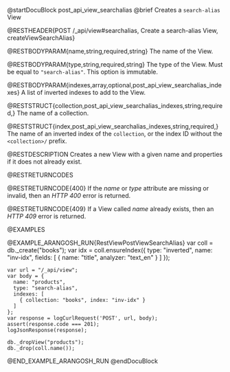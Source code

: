 @startDocuBlock post_api_view_searchalias
@brief Creates a `search-alias` View

@RESTHEADER{POST /_api/view#searchalias, Create a search-alias View, createViewSearchAlias}

@RESTBODYPARAM{name,string,required,string}
The name of the View.

@RESTBODYPARAM{type,string,required,string}
The type of the View. Must be equal to `"search-alias"`.
This option is immutable.

@RESTBODYPARAM{indexes,array,optional,post_api_view_searchalias_indexes}
A list of inverted indexes to add to the View.

@RESTSTRUCT{collection,post_api_view_searchalias_indexes,string,required,}
The name of a collection.

@RESTSTRUCT{index,post_api_view_searchalias_indexes,string,required,}
The name of an inverted index of the `collection`, or the index ID without
the `<collection>/` prefix.

@RESTDESCRIPTION
Creates a new View with a given name and properties if it does not
already exist.

@RESTRETURNCODES

@RESTRETURNCODE{400}
If the *name* or *type* attribute are missing or invalid, then an *HTTP 400*
error is returned.

@RESTRETURNCODE{409}
If a View called *name* already exists, then an *HTTP 409* error is returned.

@EXAMPLES

@EXAMPLE_ARANGOSH_RUN{RestViewPostViewSearchAlias}
    var coll = db._create("books");
    var idx = coll.ensureIndex({ type: "inverted", name: "inv-idx", fields: [ { name: "title", analyzer: "text_en" } ] });

    var url = "/_api/view";
    var body = {
      name: "products",
      type: "search-alias",
      indexes: [
        { collection: "books", index: "inv-idx" }
      ]
    };
    var response = logCurlRequest('POST', url, body);
    assert(response.code === 201);
    logJsonResponse(response);

    db._dropView("products");
    db._drop(coll.name());
@END_EXAMPLE_ARANGOSH_RUN
@endDocuBlock
